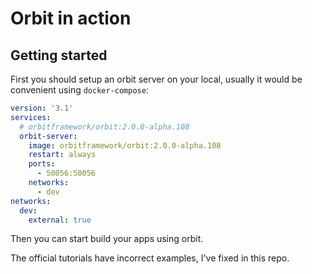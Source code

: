 # Orbit in action

## Getting started

First you should setup an orbit server on your local, usually it would be convenient using `docker-compose`:

```yaml
version: '3.1'
services:
  # orbitframework/orbit:2.0.0-alpha.108
  orbit-server:
    image: orbitframework/orbit:2.0.0-alpha.108
    restart: always
    ports:
      - 50056:50056
    networks:
      - dev
networks:
  dev:
    external: true
```

Then you can start build your apps using orbit.

The official tutorials have incorrect examples, I've fixed in this repo.
